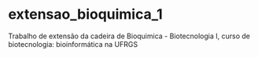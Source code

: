 # extensao_bioquimica_1
Trabalho de extensão da cadeira de Bioquimica - Biotecnologia I, curso de biotecnologia: bioinformática na UFRGS
